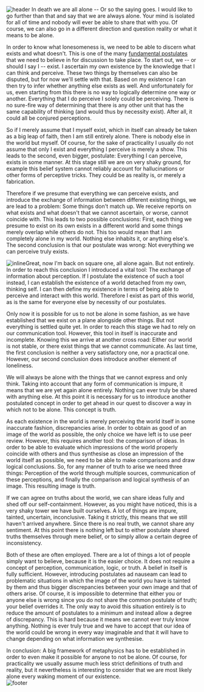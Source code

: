 ![header](http://shinmera.tymoon.eu/public/77ae3b9e1091fdb4f373f70e9106a57a.png)
In death we are all alone -- Or so the saying goes. I would like to go further than that and say that we are always alone. Your mind is isolated for all of time and nobody will ever be able to share that with you. Of course, we can also go in a different direction and question reality or what it means to be alone.

In order to know what lonesomeness is, we need to be able to discern what exists and what doesn't. This is one of the many [fundamental postulates](http://shinmera.com/quotes.html#truth) that we need to believe in for discussion to take place. To start out, we -- or should I say I -- exist. I ascertain my own existence by the knowledge that I can think and perceive. These two things by themselves can also be disputed, but for now we'll settle with that. Based on my existence I can then try to infer whether anything else exists as well. And unfortunately for us, even starting from this there is no way to logically determine one way or another. Everything that I do perceive I solely could be perceiving. There is no sure-fire way of determining that there is any other unit that has the same capability of thinking (and would thus by necessity exist). After all, it could all be conjured perceptions.

So if I merely assume that I myself exist, which in itself can already be taken as a big leap of faith, then I am still entirely alone. There is nobody else in the world but myself. Of course, for the sake of practicality I usually do not assume that only I exist and everything I perceive is merely a show. This leads to the second, even bigger, postulate: Everything I can perceive, exists in some manner. At this stage still we are on very shaky ground, for example this belief system cannot reliably account for hallucinations or other forms of perceptive tricks. They could be as reality is, or merely a fabrication.

Therefore if we presume that everything we can perceive exists, and introduce the exchange of information between different existing things, we are lead to a problem: Some things don't match up. We receive reports on what exists and what doesn't that we cannot ascertain, or worse, cannot coincide with. This leads to two possible conclusions: First, each thing we presume to exist on its own exists in a different world and some things merely overlap while others do not. This too would mean that I am completely alone in my world. Nothing else inhabits it, or anything else's. The second conclusion is that our postulate was wrong: Not everything we can perceive truly exists.

<img src="http://shinmera.tymoon.eu/public/2925204.png" class="left" alt="inline"/>Great, now I'm back on square one, all alone again. But not entirely. In order to reach this conclusion I introduced a vital tool: The exchange of information about perception. If I postulate the existence of such a tool instead, I can establish the existence of a world detached from my own, thinking self. I can then define my existence in terms of being able to perceive and interact with this world. Therefore I exist as part of this world, as is the same for everyone else by necessity of our postulates.

Only now it is possible for us to not be alone in some fashion, as we have established that we exist on a plane alongside other things. But not everything is settled quite yet. In order to reach this stage we had to rely on our communication tool. However, this tool in itself is inaccurate and incomplete. Knowing this we arrive at another cross road: Either our world is not stable, or there exist things that we cannot communicate. As last time, the first conclusion is neither a very satisfactory one, nor a practical one. However, our second conclusion does introduce another element of loneliness.

We will always be alone with the things that we cannot express and only think. Taking into account that any form of communication is impure, it means that we are yet again alone entirely. Nothing can ever truly be shared with anything else. At this point it is necessary for us to introduce another postulated concept in order to get ahead in our quest to discover a way in which not to be alone. This concept is truth.

As each existence in the world is merely perceiving the world itself in some inaccurate fashion, discrepancies arise. In order to obtain as good of an image of the world as possible, the only choice we have left is to use peer review. However, this requires another tool: the comparison of ideas. In order to be able to evaluate which impressions of the world properly coincide with others and thus synthesise as close an impression of the world itself as possible, we need to be able to make comparisons and draw logical conclusions. So, for any manner of truth to arise we need three things: Perception of the world through multiple sources, communication of these perceptions, and finally the comparison and logical synthesis of an image. This resulting image is truth.

If we can agree on truths about the world, we can share ideas fully and shed off our self-containment. However, as you might have noticed, this is a very shaky tower we have built ourselves. A lot of things are impure, tainted, uncertain, inconclusive. Taking it strictly, this means that we still haven't arrived anywhere. Since there is no real truth, we cannot share any sentiment. At this point there is nothing left but to either postulate shared truths themselves through mere belief, or to simply allow a certain degree of inconsistency.

Both of these are often employed. There are a lot of things a lot of people simply want to believe, because it is the easier choice. It does not require a concept of perception, communication, logic, or truth. A belief in itself is fully sufficient. However, introducing postulates ad nauseam can lead to problematic situations in which the image of the world you have is tainted by them and thus bigger discrepancies between your own image and that of others arise. Of course, it is impossible to determine that either you or anyone else is wrong since you do not share the common postulate of truth; your belief overrides it. The only way to avoid this situation entirely is to reduce the amount of postulates to a minimum and instead allow a degree of discrepancy. This is hard because it means we cannot ever truly know anything. Nothing is ever truly true and we have to accept that our idea of the world could be wrong in every way imaginable and that it will have to change depending on what information we synthesise.

In conclusion: A big framework of metaphysics has to be established in order to even make it possible for anyone to not be alone. Of course, for practicality we usually assume much less strict definitions of truth and reality, but it nevertheless is interesting to consider that we are most likely alone every waking moment of our existence.  
![footer](http://shinmera.tymoon.eu/public/9260352.png)
